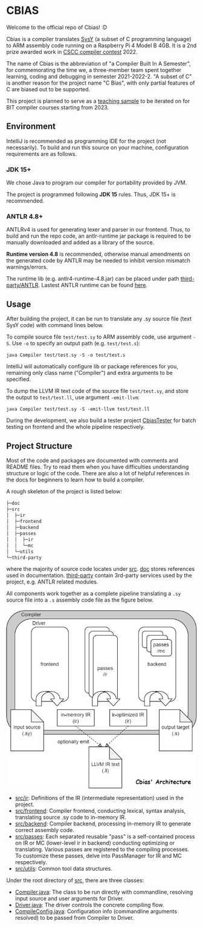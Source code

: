 # CBIAS

Welcome to the official repo of Cbias! :D 

Cbias is a compiler translates 
[SysY](doc/ref/SysY2022-lang-def.pdf) (a subset of C programming language) to ARM assembly code running on a Raspberry 
Pi 4 Model B 4GB. It is a 2nd prize awarded work in [CSCC compiler contest](https://compiler.educg.net/) 2022.

The name of Cbias is the abbreviation of "a Compiler Built In A Semester", for commemorating the
time we, a three-member team spent together learning, coding and debugging in semester 2021-2022-2. "A subset of C" is another reason for the project name "C Bias", with only partial features of C
are biased out to be supported.

This project is planned to serve as a [teaching sample](https://github.com/BIT-SYS/SuperCC) to be iterated on
for BIT compiler courses starting from 2023.

## Environment

IntelliJ is recommended as programming IDE for the project (not necessarily). To build and run
this source on your machine, configuration requirements are as follows.

### JDK 15+

We chose Java to program our compiler for portability provided by JVM.

The project is programmed following **JDK 15** rules. Thus, JDK 15+ is recommended.

### ANTLR 4.8+

ANTLRv4 is used for generating lexer and parser in our frontend. Thus, to build and run
the repo code, an antlr-runtime jar package is required to be manually downloaded and added
as a library of the source.

**Runtime version 4.8** is recommended, otherwise manual amendments on the generated code by ANTLR 
may be needed to inhibit version mismatch warnings/errors.

The runtime lib (e.g. antlr4-runtime-4.8.jar) can be placed under path 
[third-party/ANTLR](third-party/ANTLR). Lastest ANTLR runtime can be found [here](https://www.antlr.org/download.html).

## Usage

After building the project, it can be run to translate any .sy source file (text SysY code) with command lines
below.

To compile source file `test/test.sy` to ARM assembly code, use argument `-S`. 
Use `-o` to specify an output path (e.g. `test/test.s`):
```
java Compiler test/test.sy -S -o test/test.s
```
IntelliJ will automatically configure lib or 
package references for you, remaining only class name ("Compiler") and extra arguments to be specified.

To dump the LLVM IR text code of the source file `test/test.sy`,
and store the output to `test/test.ll`, use argument `-emit-llvm`:
```
java Compiler test/test.sy -S -emit-llvm test/test.ll
```

During the development, we also build a tester project [CbiasTester](https://github.com/cabinz/cbias-tester) 
for batch testing on frontend and the whole pipeline respectively. 

## Project Structure

Most of the code and packages are documented with comments and README files. Try to read them when you have difficulties understanding
structure or logic of the code. There are also a lot of helpful references in the docs for beginners to learn how to build a compiler.

A rough skeleton of the project is listed below: 
```
├─doc
├─src
│  ├─ir
│  ├─frontend
│  ├─backend
│  ├─passes
│  │  ├─ir
│  │  └─mc
│  └─utils
└─third-party
```
where the majority of source code locates under [src](src). [doc](doc) stores references used in documentation. 
[third-party](third-party) contain 3rd-party services used by the project, e.g. ANTLR related modules.

All components work together as a complete pipeline translating a `.sy` source file into a `.s` assembly code file
as the figure below.

![cbias' arch](doc/image/compiler-arch.drawio.png)

* [src/ir](src/ir): Definitions of the IR (intermediate representation) used in the project.
* [src/frontend](src/frontend): Compiler frontend, conducting lexical, syntax analysis, translating source .sy code 
to in-memory IR.
* [src/backend](src/backend): Compiler backend, processing in-memory IR to generate correct assembly code.
* [src/passes](src/passes): Each separated reusable "pass" is a self-contained process on IR or MC
(lower-level ir in backend) conducting optimizing or translating. Various passes are registered to the 
compiling processes. To customize these passes, delve into PassManager for IR and MC respectively.
* [src/utils](src/utils): Common tool data structures.

Under the root directory of [src](src), there are three classes:

* [Compiler.java](src/Compiler.java): The class to be run directly with commandline, resolving input source and user arguments for Driver.
* [Driver.java](src/Driver.java): The driver controls the concrete compiling flow.
* [CompileConfig.java](src/CompileConfig.java): Configuration info (commandline arguments resolved) to be passed from Compiler to Driver.

